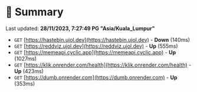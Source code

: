 # 📖 Summary
Last updated: **28/11/2023, 7:27:49 PG "Asia/Kuala_Lumpur"**

- `GET` [https://hastebin.ujol.dev](https://hastebin.ujol.dev) - **Down** (140ms)
- `GET` [https://reddviz.ujol.dev](https://reddviz.ujol.dev) - **Up** (555ms)
- `GET` [https://memeapi.cyclic.app](https://memeapi.cyclic.app) - **Up** (1027ms)
- `GET` [https://klik.onrender.com/health](https://klik.onrender.com/health) - **Up** (423ms)
- `GET` [https://dumb.onrender.com](https://dumb.onrender.com) - **Up** (353ms)
